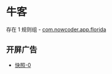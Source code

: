 # 牛客

存在 1 规则组 - [com.nowcoder.app.florida](/src/apps/com.nowcoder.app.florida.ts)

## 开屏广告

- [快照-0](https://i.gkd.li/i/13855443)
